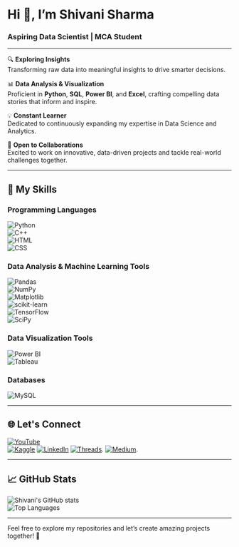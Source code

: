 # Hi 👋, I’m Shivani Sharma  
### Aspiring Data Scientist | MCA Student 

---


🔍 **Exploring Insights**  
Transforming raw data into meaningful insights to drive smarter decisions.  

📊 **Data Analysis & Visualization**  
Proficient in **Python**, **SQL**, **Power BI**, and **Excel**, crafting compelling data stories that inform and inspire.  

💡 **Constant Learner**  
Dedicated to continuously expanding my expertise in Data Science and Analytics.  

💼 **Open to Collaborations**  
Excited to work on innovative, data-driven projects and tackle real-world challenges together.  

---

## 🌟 **My Skills**  

### **Programming Languages**  
![Python](https://img.shields.io/badge/Python-%233776AB.svg?style=for-the-badge&logo=python&logoColor=white)  
![C++](https://img.shields.io/badge/C++-%2300599C.svg?style=for-the-badge&logo=c%2B%2B&logoColor=white)  
![HTML](https://img.shields.io/badge/HTML-%23E34F26.svg?style=for-the-badge&logo=html5&logoColor=white)  
![CSS](https://img.shields.io/badge/CSS-%231572B6.svg?style=for-the-badge&logo=css3&logoColor=white)  

### **Data Analysis & Machine Learning Tools**  
![Pandas](https://img.shields.io/badge/Pandas-%23150458.svg?style=for-the-badge&logo=pandas&logoColor=white)  
![NumPy](https://img.shields.io/badge/NumPy-%23013243.svg?style=for-the-badge&logo=numpy&logoColor=white)  
![Matplotlib](https://img.shields.io/badge/Matplotlib-%23F37626.svg?style=for-the-badge&logo=matplotlib&logoColor=white)  
![scikit-learn](https://img.shields.io/badge/scikit--learn-%23F7931E.svg?style=for-the-badge&logo=scikit-learn&logoColor=white)  
![TensorFlow](https://img.shields.io/badge/TensorFlow-%23FF6F00.svg?style=for-the-badge&logo=tensorflow&logoColor=white)  
![SciPy](https://img.shields.io/badge/SciPy-%230C55A5.svg?style=for-the-badge&logo=scipy&logoColor=white)  

### **Data Visualization Tools**  
![Power BI](https://img.shields.io/badge/Power%20BI-%23F2C811.svg?style=for-the-badge&logo=power-bi&logoColor=black)  
![Tableau](https://img.shields.io/badge/Tableau-%23E97627.svg?style=for-the-badge&logo=tableau&logoColor=white)  

### **Databases**  
![MySQL](https://img.shields.io/badge/MySQL-%234479A1.svg?style=for-the-badge&logo=mysql&logoColor=white)  

---

## 🌐 **Let's Connect**  

[![YouTube](https://img.shields.io/badge/YouTube-%23FF0000.svg?style=for-the-badge&logo=youtube&logoColor=white)](https://www.youtube.com/@shivanisharma_8)  
[![Kaggle](https://img.shields.io/badge/Kaggle-%2320BEFF.svg?style=for-the-badge&logo=kaggle&logoColor=white)](https://www.kaggle.com/vanitech8)
[![LinkedIn](https://img.shields.io/badge/LinkedIn-%230A66C2.svg?style=for-the-badge&logo=linkedin&logoColor=white)](https://www.linkedin.com/in/shivani-sharma-8b6047301?utm_source=share&utm_campaign=share_via&utm_content=profile&utm_medium=android_app)
[![Threads](https://img.shields.io/badge/Threads-000000.svg?style=for-the-badge&logo=threads&logoColor=white)](https://www.threads.net/@vani.writes7).
[![Medium](https://img.shields.io/badge/Medium-000000.svg?style=for-the-badge&logo=medium&logoColor=white)](https://medium.com/@shivanisharmaf128).

---

## 📈 **GitHub Stats**  
![Shivani's GitHub stats](https://github-readme-stats.vercel.app/api?username=ShivanisharmaF128&show_icons=true&theme=radical)  
![Top Languages](https://github-readme-stats.vercel.app/api/top-langs/?username=ShivanisharmaF128&layout=compact&theme=radical)  

---


Feel free to explore my repositories and let’s create amazing projects together! 🚀  
